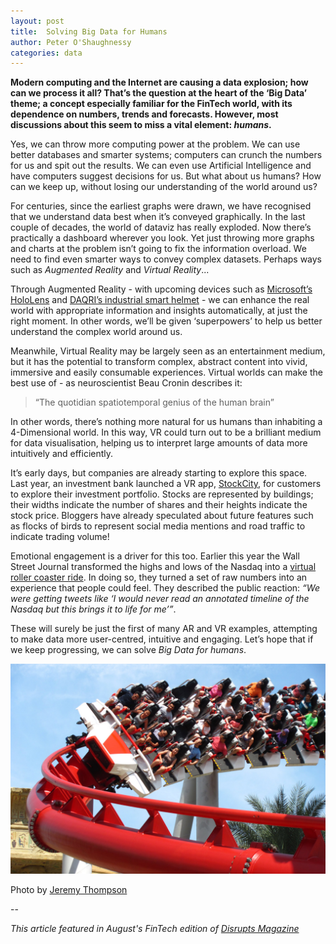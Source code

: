 ```yaml
---
layout: post
title:  Solving Big Data for Humans
author: Peter O'Shaughnessy
categories: data
---
```


**Modern computing and the Internet are causing a data explosion; how can we process it all? That’s the question at the 
heart of the ‘Big Data’ theme; a concept especially familiar for the FinTech world, with its dependence on numbers, 
trends and forecasts. 
However, most discussions about this seem to miss a vital element: *humans*.**

Yes, we can throw more computing power at the problem. We can use better databases and smarter systems; computers can 
crunch the numbers for us and spit out the results. We can even use Artificial Intelligence and have computers suggest 
decisions for us. But what about us humans? How can we keep up, without losing our understanding of the world around us?

For centuries, since the earliest graphs were drawn, we have recognised that we understand data best when it’s conveyed 
graphically. In the last couple of decades, the world of dataviz has really exploded. Now there’s practically a 
dashboard wherever you look. Yet just throwing more graphs and charts at the problem isn’t going to fix the information 
overload. We need to find even smarter ways to convey complex datasets. Perhaps ways such as *Augmented Reality* and 
*Virtual Reality*...

Through Augmented Reality - with upcoming devices such as [Microsoft’s HoloLens](https://www.microsoft.com/microsoft-hololens/en-us) 
and [DAQRI’s industrial smart helmet](http://hardware.daqri.com/) - we can enhance the real world with appropriate 
information and insights automatically, at just the right moment. In other words, we’ll be given ‘superpowers’ to help 
us better understand the complex world around us.

Meanwhile, Virtual Reality may be largely seen as an entertainment medium, but it has the potential to transform 
complex, abstract content into vivid, immersive and easily consumable experiences. Virtual worlds can make the best use 
of - as neuroscientist Beau Cronin describes it:

> “The quotidian spatiotemporal genius of the human brain” 

In other words, there’s nothing more natural for us humans than inhabiting a 4-Dimensional world. In this way, VR could 
turn out to be a brilliant medium for data visualisation, helping us to interpret large amounts of data more intuitively 
and efficiently.

It’s early days, but companies are already starting to explore this space. Last year, an investment bank launched a 
VR app, [StockCity](https://www.fidelitylabs.com/content/stockcity-oculus-rift), for customers to explore their 
investment portfolio. Stocks are represented by buildings; their widths indicate the number of shares and their heights 
indicate the stock price. Bloggers have already speculated about future features such as flocks of birds to represent 
social media mentions and road traffic to indicate trading volume!

Emotional engagement is a driver for this too. Earlier this year the Wall Street Journal transformed the highs and lows 
of the Nasdaq into a [virtual roller coaster ride](http://graphics.wsj.com/3d-nasdaq/). In doing so, they turned a set 
of raw numbers into an experience that people could feel. They described the public reaction: *“We were getting tweets 
like ‘I would never read an annotated timeline of the Nasdaq but this brings it to life for me’”*.

These will surely be just the first of many AR and VR examples, attempting to make data more user-centred, intuitive 
and engaging. Let’s hope that if we keep progressing, we can solve *Big Data for humans*.

![Battlestar Galactica Humans vs Cyclon rollercoaster by Jeremy Thompson](/img/posts/2015-08-14-solving-big-data-for-humans/Battlestar_Galactica_Human.jpg)

Photo by [Jeremy Thompson](http://www.flickr.com/people/32916425@N04)

--

*This article featured in August's FinTech edition of [Disrupts Magazine](http://www.disrupts.co.uk)*

